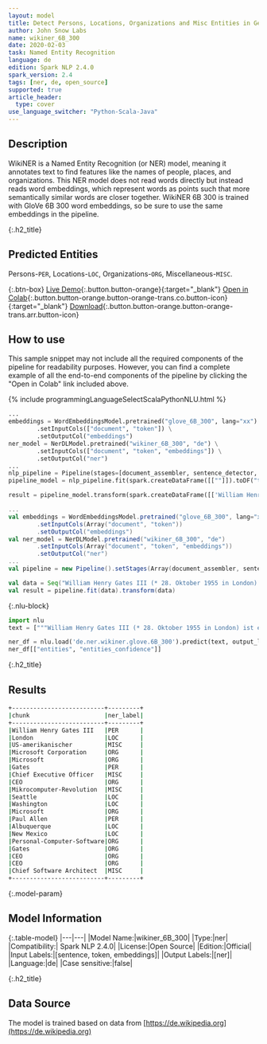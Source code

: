 ```yaml
---
layout: model
title: Detect Persons, Locations, Organizations and Misc Entities in German (WikiNER 6B 300)
author: John Snow Labs
name: wikiner_6B_300
date: 2020-02-03
task: Named Entity Recognition
language: de
edition: Spark NLP 2.4.0
spark_version: 2.4
tags: [ner, de, open_source]
supported: true
article_header:
  type: cover
use_language_switcher: "Python-Scala-Java"
---
```


## Description
WikiNER is a Named Entity Recognition (or NER) model, meaning it annotates text to find features like the names of people, places, and organizations. This NER model does not read words directly but instead reads word embeddings, which represent words as points such that more semantically similar words are closer together. WikiNER 6B 300 is trained with GloVe 6B 300 word embeddings, so be sure to use the same embeddings in the pipeline.

{:.h2_title}
## Predicted Entities 
Persons-`PER`, Locations-`LOC`, Organizations-`ORG`, Miscellaneous-`MISC`.

{:.btn-box}
[Live Demo](https://demo.johnsnowlabs.com/public/NER_DE){:.button.button-orange}{:target="_blank"}
[Open in Colab](https://colab.research.google.com/github/JohnSnowLabs/spark-nlp-workshop/blob/master/tutorials/streamlit_notebooks/NER_DE.ipynb){:.button.button-orange.button-orange-trans.co.button-icon}{:target="_blank"}
[Download](https://s3.amazonaws.com/auxdata.johnsnowlabs.com/public/models/wikiner_6B_300_de_2.4.0_2.4_1579717534653.zip){:.button.button-orange.button-orange-trans.arr.button-icon}

## How to use

This sample snippet may not include all the required components of the pipeline for readability purposes. However, you can find a complete example of all the end-to-end components of the pipeline by clicking the "Open in Colab" link included above.
 

<div class="tabs-box" markdown="1">

{% include programmingLanguageSelectScalaPythonNLU.html %}
```python
...
embeddings = WordEmbeddingsModel.pretrained("glove_6B_300", lang="xx") \
        .setInputCols(["document", "token"]) \
        .setOutputCol("embeddings")
ner_model = NerDLModel.pretrained("wikiner_6B_300", "de") \
        .setInputCols(["document", "token", "embeddings"]) \
        .setOutputCol("ner")
...        
nlp_pipeline = Pipeline(stages=[document_assembler, sentence_detector, tokenizer, embeddings, ner_model, ner_converter])
pipeline_model = nlp_pipeline.fit(spark.createDataFrame([[""]]).toDF("text"))

result = pipeline_model.transform(spark.createDataFrame([['William Henry Gates III (* 28. Oktober 1955 in London) ist ein US-amerikanischer Geschäftsmann, Softwareentwickler, Investor und Philanthrop. Er ist bekannt als Mitbegründer der Microsoft Corporation. Während seiner Karriere bei Microsoft war Gates Vorsitzender, Chief Executive Officer (CEO), Präsident und Chief Software Architect und bis Mai 2014 der größte Einzelaktionär. Er ist einer der bekanntesten Unternehmer und Pioniere der Mikrocomputer-Revolution der 1970er und 1980er Jahre. Gates wurde in Seattle, Washington, geboren und wuchs dort auf. 1975 gründete er Microsoft zusammen mit seinem Freund aus Kindertagen, Paul Allen, in Albuquerque, New Mexico. Es entwickelte sich zum weltweit größten Unternehmen für Personal-Computer-Software. Gates leitete das Unternehmen als Chairman und CEO, bis er im Januar 2000 als CEO zurücktrat. Er blieb jedoch Chairman und wurde Chief Software Architect. In den späten neunziger Jahren wurde Gates für seine Geschäftstaktiken kritisiert, die als wettbewerbswidrig angesehen wurden. Diese Meinung wurde durch zahlreiche Gerichtsurteile bestätigt. Im Juni 2006 gab Gates bekannt, dass er eine Teilzeitstelle bei Microsoft und eine Vollzeitstelle bei der Bill & Melinda Gates Foundation, der privaten gemeinnützigen Stiftung, die er und seine Frau Melinda Gates im Jahr 2000 gegründet haben, übernehmen wird. Er übertrug seine Aufgaben nach und nach auf Ray Ozzie und Craig Mundie. Im Februar 2014 trat er als Vorsitzender von Microsoft zurück und übernahm eine neue Position als Technologieberater, um den neu ernannten CEO Satya Nadella zu unterstützen.']], ["text"]))
```

```scala
...
val embeddings = WordEmbeddingsModel.pretrained("glove_6B_300", lang="xx")
        .setInputCols(Array("document", "token"))
        .setOutputCol("embeddings")
val ner_model = NerDLModel.pretrained("wikiner_6B_300", "de")
        .setInputCols(Array("document", "token", "embeddings"))
        .setOutputCol("ner")
...
val pipeline = new Pipeline().setStages(Array(document_assembler, sentence_detector, tokenizer, embeddings, ner_model, ner_converter))

val data = Seq("William Henry Gates III (* 28. Oktober 1955 in London) ist ein US-amerikanischer Geschäftsmann, Softwareentwickler, Investor und Philanthrop. Er ist bekannt als Mitbegründer der Microsoft Corporation. Während seiner Karriere bei Microsoft war Gates Vorsitzender, Chief Executive Officer (CEO), Präsident und Chief Software Architect und bis Mai 2014 der größte Einzelaktionär. Er ist einer der bekanntesten Unternehmer und Pioniere der Mikrocomputer-Revolution der 1970er und 1980er Jahre. Gates wurde in Seattle, Washington, geboren und wuchs dort auf. 1975 gründete er Microsoft zusammen mit seinem Freund aus Kindertagen, Paul Allen, in Albuquerque, New Mexico. Es entwickelte sich zum weltweit größten Unternehmen für Personal-Computer-Software. Gates leitete das Unternehmen als Chairman und CEO, bis er im Januar 2000 als CEO zurücktrat. Er blieb jedoch Chairman und wurde Chief Software Architect. In den späten neunziger Jahren wurde Gates für seine Geschäftstaktiken kritisiert, die als wettbewerbswidrig angesehen wurden. Diese Meinung wurde durch zahlreiche Gerichtsurteile bestätigt. Im Juni 2006 gab Gates bekannt, dass er eine Teilzeitstelle bei Microsoft und eine Vollzeitstelle bei der Bill & Melinda Gates Foundation, der privaten gemeinnützigen Stiftung, die er und seine Frau Melinda Gates im Jahr 2000 gegründet haben, übernehmen wird. Er übertrug seine Aufgaben nach und nach auf Ray Ozzie und Craig Mundie. Im Februar 2014 trat er als Vorsitzender von Microsoft zurück und übernahm eine neue Position als Technologieberater, um den neu ernannten CEO Satya Nadella zu unterstützen.").toDF("text")
val result = pipeline.fit(data).transform(data)
```

{:.nlu-block}
```python
import nlu
text = ["""William Henry Gates III (* 28. Oktober 1955 in London) ist ein US-amerikanischer Geschäftsmann, Softwareentwickler, Investor und Philanthrop. Er ist bekannt als Mitbegründer der Microsoft Corporation. Während seiner Karriere bei Microsoft war Gates Vorsitzender, Chief Executive Officer (CEO), Präsident und Chief Software Architect und bis Mai 2014 der größte Einzelaktionär. Er ist einer der bekanntesten Unternehmer und Pioniere der Mikrocomputer-Revolution der 1970er und 1980er Jahre. Gates wurde in Seattle, Washington, geboren und wuchs dort auf. 1975 gründete er Microsoft zusammen mit seinem Freund aus Kindertagen, Paul Allen, in Albuquerque, New Mexico. Es entwickelte sich zum weltweit größten Unternehmen für Personal-Computer-Software. Gates leitete das Unternehmen als Chairman und CEO, bis er im Januar 2000 als CEO zurücktrat. Er blieb jedoch Chairman und wurde Chief Software Architect. In den späten neunziger Jahren wurde Gates für seine Geschäftstaktiken kritisiert, die als wettbewerbswidrig angesehen wurden. Diese Meinung wurde durch zahlreiche Gerichtsurteile bestätigt. Im Juni 2006 gab Gates bekannt, dass er eine Teilzeitstelle bei Microsoft und eine Vollzeitstelle bei der Bill & Melinda Gates Foundation, der privaten gemeinnützigen Stiftung, die er und seine Frau Melinda Gates im Jahr 2000 gegründet haben, übernehmen wird. Er übertrug seine Aufgaben nach und nach auf Ray Ozzie und Craig Mundie. Im Februar 2014 trat er als Vorsitzender von Microsoft zurück und übernahm eine neue Position als Technologieberater, um den neu ernannten CEO Satya Nadella zu unterstützen."""]

ner_df = nlu.load('de.ner.wikiner.glove.6B_300').predict(text, output_level = "chunk")
ner_df[["entities", "entities_confidence"]]
```

</div>

{:.h2_title}
## Results

```bash
+--------------------------+---------+
|chunk                     |ner_label|
+--------------------------+---------+
|William Henry Gates III   |PER      |
|London                    |LOC      |
|US-amerikanischer         |MISC     |
|Microsoft Corporation     |ORG      |
|Microsoft                 |ORG      |
|Gates                     |PER      |
|Chief Executive Officer   |MISC     |
|CEO                       |ORG      |
|Mikrocomputer-Revolution  |MISC     |
|Seattle                   |LOC      |
|Washington                |LOC      |
|Microsoft                 |ORG      |
|Paul Allen                |PER      |
|Albuquerque               |LOC      |
|New Mexico                |LOC      |
|Personal-Computer-Software|ORG      |
|Gates                     |ORG      |
|CEO                       |ORG      |
|CEO                       |ORG      |
|Chief Software Architect  |MISC     |
+--------------------------+---------+
```

{:.model-param}
## Model Information

{:.table-model}
|---|---|
|Model Name:|wikiner_6B_300|
|Type:|ner|
|Compatibility:| Spark NLP 2.4.0|
|License:|Open Source|
|Edition:|Official|
|Input Labels:|[sentence, token, embeddings]|
|Output Labels:|[ner]|
|Language:|de|
|Case sensitive:|false|

{:.h2_title}
## Data Source
The model is trained based on data from [https://de.wikipedia.org](https://de.wikipedia.org)